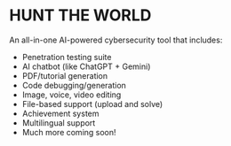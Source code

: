 # HUNT THE WORLD

An all-in-one AI-powered cybersecurity tool that includes:

- Penetration testing suite
- AI chatbot (like ChatGPT + Gemini)
- PDF/tutorial generation
- Code debugging/generation
- Image, voice, video editing
- File-based support (upload and solve)
- Achievement system
- Multilingual support
- Much more coming soon!
